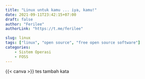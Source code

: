 ```yaml
---
title: "Linux untuk kamu ... iya, kamu!"
date: 2021-09-11T23:42:15+07:00
draft: false
author: "Ferilee"
authorLink: "https://t.me/ferilee"

slug: linux
tags: ["linux", "open source", "free open source software"]
categories:
    - Sistem Operasi
    - FOSS
---
```


{{< canva >}}
tes tambah kata
